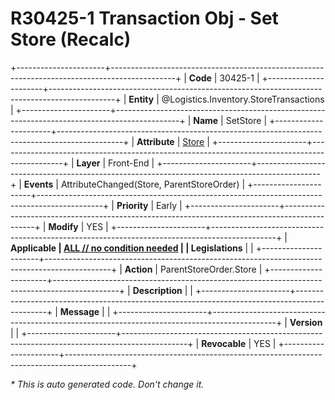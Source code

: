 ﻿---
erp.type: front-end-business-rule
erp.entity: Logistics.Inventory.StoreTransactions
---

# R30425-1 Transaction Obj - Set Store (Recalc)
+----------------------+----------------------------------------------------------------------------------------------+
| **Code**             | 30425-1                                                                                      |
+----------------------+----------------------------------------------------------------------------------------------+
| **Entity**           | @Logistics.Inventory.StoreTransactions                                                       |
+----------------------+----------------------------------------------------------------------------------------------+
| **Name**             | SetStore                                                                                     |
+----------------------+----------------------------------------------------------------------------------------------+
| **Attribute**        | [Store](../entities/Logistics.Inventory.StoreTransactions.md#store)                          |
+----------------------+----------------------------------------------------------------------------------------------+
| **Layer**            | Front-End                                                                                    |
+----------------------+----------------------------------------------------------------------------------------------+
| **Events**           | AttributeChanged(Store, ParentStoreOrder)                                                    |
+----------------------+----------------------------------------------------------------------------------------------+
| **Priority**         | Early                                                                                        |
+----------------------+----------------------------------------------------------------------------------------------+
| **Modify**           | YES                                                                                          |
+----------------------+----------------------------------------------------------------------------------------------+
| **Applicable         | [ALL // no condition needed](xref:applicable-legislations)                                   |
| Legislations**       |                                                                                              |
+----------------------+----------------------------------------------------------------------------------------------+
| **Action**           | ParentStoreOrder.Store                                                                       |
+----------------------+----------------------------------------------------------------------------------------------+
| **Description**      |                                                                                              |
+----------------------+----------------------------------------------------------------------------------------------+
| **Message**          |                                                                                              |
+----------------------+----------------------------------------------------------------------------------------------+
| **Version**          |                                                                                              |
+----------------------+----------------------------------------------------------------------------------------------+
| **Revocable**        | YES                                                                                          |
+----------------------+----------------------------------------------------------------------------------------------+

*\* This is auto generated code. Don't change it.*
